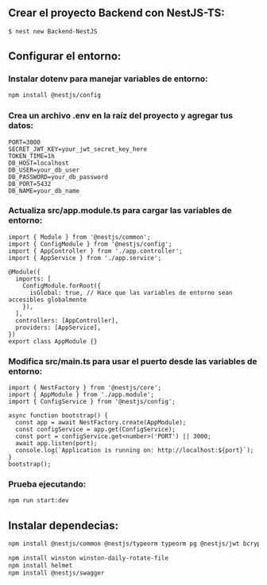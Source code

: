 ## Crear el proyecto Backend con NestJS-TS:

```bash
$ nest new Backend-NestJS
```

## Configurar el entorno:
### Instalar dotenv para manejar variables de entorno:

```bash
npm install @nestjs/config
```

### Crea un archivo .env en la raíz del proyecto y agregar tus datos:

```
PORT=3000
SECRET_JWT_KEY=your_jwt_secret_key_here
TOKEN_TIME=1h
DB_HOST=localhost
DB_USER=your_db_user
DB_PASSWORD=your_db_password
DB_PORT=5432
DB_NAME=your_db_name
```

### Actualiza src/app.module.ts para cargar las variables de entorno:

```
import { Module } from '@nestjs/common';
import { ConfigModule } from '@nestjs/config';
import { AppController } from './app.controller';
import { AppService } from './app.service';

@Module({
  imports: [
    ConfigModule.forRoot({
      isGlobal: true, // Hace que las variables de entorno sean accesibles globalmente
    }),
  ],
  controllers: [AppController],
  providers: [AppService],
})
export class AppModule {}
```

### Modifica src/main.ts para usar el puerto desde las variables de entorno:

```
import { NestFactory } from '@nestjs/core';
import { AppModule } from './app.module';
import { ConfigService } from '@nestjs/config';

async function bootstrap() {
  const app = await NestFactory.create(AppModule);
  const configService = app.get(ConfigService);
  const port = configService.get<number>('PORT') || 3000;
  await app.listen(port);
  console.log(`Application is running on: http://localhost:${port}`);
}
bootstrap();
```

### Prueba ejecutando:
```bash
npm run start:dev
```

## Instalar dependecias:
```bash
npm install @nestjs/common @nestjs/typeorm typeorm pg @nestjs/jwt bcrypt @nestjs/cookie-parser express-rate-limit class-validator class-transformer

npm install winston winston-daily-rotate-file
npm install helmet
npm install @nestjs/swagger
```
